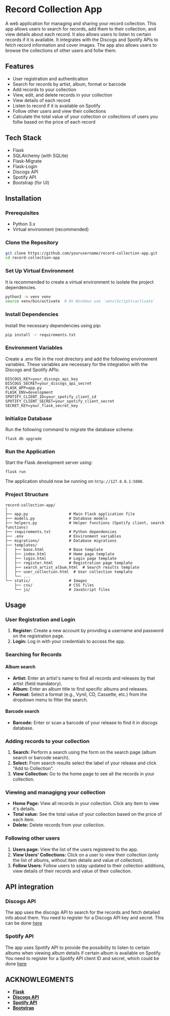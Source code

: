 # Record Collection App

A web application for managing and sharing your record collection. 
This app allows users to search for records, add them to their collection, and view details about each record.
It also allows users to listen to certain records if it is available.
It integrates with the Discogs and Spotify APIs to fetch record information and cover images.
The app also allows users to browse the collections of other users and follw them.

## Features
- User registration and authentication
- Search for records by artist, album, format or barcode
- Add records to your collection
- View, edit, and delete records in your collection
- View details of each record
- Listen to record if it is available on Spotify
- Follow other users and view their collections
- Calculate the total value of your collection or collections of users you follw based on the price of each record

## Tech Stack
- Flask
- SQLAlchemy (with SQLite)
- Flask-Migrate
- Flask-Login
- Discogs API
- Spotify API
- Bootstrap (for UI)

## Installation

### Prerequisites
- Python 3.x
- Virtual environment (recommended)

### Clone the Repository
```bash
git clone https://github.com/yourusername/record-collection-app.git
cd record-collection-app
```

### Set Up Virtual Environment
It is recommended to create a virtual environment to isolate the project dependencies.
```bash
python3 -m venv venv
source venv/bin/activate  # On Windows use `venv\Scripts\activate`
```

### Install Dependencies
Install the necessary dependencies using pip:
```bash
pip install -r requirements.txt
```

### Environment Variables
Create a .env file in the root directory and add the following environment variables. These variables are necessary for the integration with the Discogs and Spotify APIs:
```
DISCOGS_KEY=your_discogs_api_key
DISCOGS_SECRET=your_discogs_api_secret
FLASK_APP=app.py
FLASK_ENV=development
SPOTIFY_CLIENT_ID=your_spotify_client_id
SPOTIFY_CLIENT_SECRET=your_spotify_client_secret
SECRET_KEY=your_flask_secret_key
```

### Initialize Database
Run the following command to migrate the database schema:
```
flask db upgrade
```

### Run the Application
Start the Flask development server using:
```
flask run
```
The application should now be running on `http://127.0.0.1:5000`.

### Project Structure
```
record-collection-app/
│
├── app.py                  # Main Flask application file
├── models.py               # Database models
├── helpers.py              # Helper functions (Spotify client, search functions)
├── requirements.txt        # Python dependencies
├── .env                    # Environment variables
├── migrations/             # Database migrations
├── templates/
│   ├── base.html           # Base template
│   ├── index.html          # Home page template
│   ├── login.html          # Login page template
│   ├── register.html       # Registration page template
│   ├── search_artist_album.html  # Search results template
│   ├── user_collection.html  # User collection template
│   └── ...
└── static/                 # Images
    ├── css/                # CSS files
    └── js/                 # JavaScript files
```

## Usage
### User Registration and Login
1. **Register:** Create a new account by providing a username and password on the registration page.
2. **Login:** Log in with your credentials to access the app.

### Searching for Records
#### Album search
- **Artist:** Enter an artist's name to find all records and releases by that artist (field mandatory).
- **Album:** Enter an album title to find specific albums and releases.
- **Format:** Select a format (e.g., Vynil, CD, Cassette, etc.) from the dropdown menu to filter the search.
#### Barcode search
- **Barcode:** Enter or scan a barcode of your release to find it in discogs database.

### Adding records to your collection
1. **Search:** Perform a search using the form on the search page (album search or barcode search).
2. **Select:** From search results select the label of your release and click "Add to Collection".
3. **View Collection:** Go to the home page to see all the records in your collection.

### Viewing and managigng your collection
- **Home Page:** View all records in your collection. Click any item to view it's details.
- **Total value:** See the total value of your collection based on the price of each item.
- **Delete:** Delete records from your collection.

### Following other users
1. **Users page:** View the list of the users registered to the app.
2. **View Users' Collections:** Click on a user to view their collection (only the list of albums, without item details and value of collection).
3. **Follow Users:** Follow users to sstay updated to their collection additions, view details of their records and value of their collection.

## API integration
### Discogs API
The app uses the discogs API to search for the records and fetch detailed info about them. You need to register for a Discogs API key and secret. This can be done [here](https://www.discogs.com/developers)

### Spotify API
The app uses Spotify API to provide the possibility to listen to certain albums when viewing album details if certain album is available on Spotify. You need to register for a Spotify API client ID and secret, which could be done [here](https://developer.spotify.com/documentation/web-api)

## ACKNOWLEGMENTS
- **[Flask](https://flask.palletsprojects.com/en/3.0.x/)**
- **[Discogs API](https://www.discogs.com/developers)**
- **[Spotify API](https://developer.spotify.com/documentation/web-api)**
- **[Bootstrap](https://getbootstrap.com/)**
